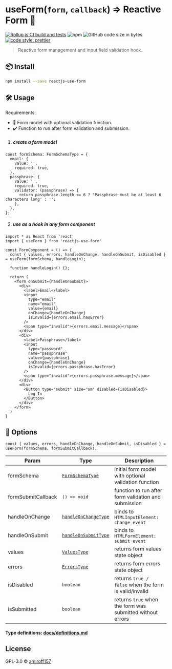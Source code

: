 # useForm(`form`, `callback`) ⇒ Reactive Form 🌟

[![Rollup.js CI build and tests](https://github.com/amiroff157/reactjs-use-form/actions/workflows/node.js.yml/badge.svg)](https://github.com/amiroff157/reactjs-use-form/actions/workflows/node.js.yml)
![npm](https://img.shields.io/npm/v/reactjs-use-form?label=npm)
![GitHub code size in bytes](https://img.shields.io/github/languages/code-size/amiroff157/reactjs-use-form)
[![code style: prettier](https://img.shields.io/badge/code_style-prettier-ff69b4.svg)](https://github.com/prettier/prettier)

> Reactive form management and input field validation hook.

## 📦 Install

```bash
npm install --save reactjs-use-form
```

## 🛠️ Usage

Requirements:

* 📝 Form model with optional validation function.
* ✔️ Function to run after form validation and submission.

1. ##### create a form model

```tsx
const formSchema: FormSchemaType = {
  email: {
    value: '',
    required: true,
  },
  passphrase: {
    value: '',
    required: true,
    validator: (passphrase) => {
      return passphrase.length <= 6 ? 'Passphrase must be at least 6 characters long' : '';
    },
  },
};
```

2. ##### use as a hook in any form component
```tsx
import * as React from 'react'
import { useForm } from 'reactjs-use-form'

const FormComponent = () => {
  const { values, errors, handleOnChange, handleOnSubmit, isDisabled } = useForm(formSchema, handleLogin);

  function handleLogin() {};

  return (
    <form onSubmit={handleOnSubmit}>
      <div>
        <label>Email</label>
        <input
          type="email"
          name="email"
          value={email}
          onChange={handleOnChange}
          isInvalid={errors.email.hasError}
        />
        <span type="invalid">{errors.email.message}</span>
      </div>
      <div>
        <label>Passphrase</label>
        <input
          type="password"
          name="passphrase"
          value={passphrase}
          onChange={handleOnChange}
          isInvalid={errors.passphrase.hasError}
        />
        <span type="invalid">{errors.passphrase.message}</span>
      </div>
      <div>
        <Button type="submit" size="sm" disabled={isDisabled}>
          Log In
        </Button>
      </div>
    </form>
  )
}
```

## 🧰 Options

`const { values, errors, handleOnChange, handleOnSubmit, isDisabled } = useForm(formSchema, formSubmitCallback);`

| Param | Type | Description |
| ------ | ------ | ------ |
| formSchema | [`FormSchemaType`](docs/definitions.md#formschematype) | initial form model with optional validation function |
| formSubmitCallback | `() => void` | function to run after form validation and submission |
| handleOnChange | [`handleOnChangeType`](docs/definitions.md#handleonchangetype) | binds to `HTMLInputElement: change event`
| handleOnSubmit | [`handleOnSubmitType`](docs/definitions.md#handleonsubmittype) | binds to `HTMLFormElement: submit event`
| values | [`ValuesType`](docs/definitions.md#valuestype) | returns form values state object
| errors | [`ErrorsType`](docs/definitions.md#errorstype) | returns form errors state object
| isDisabled | `boolean` | returns `true / false` when the form is valid/invalid
| isSubmitted | `boolean` | returns `true` when the form was submitted without errors

#### Type definitions: [docs/definitions.md](docs/definitions.md)

## License

GPL-3.0 © [amiroff157](https://github.com/amiroff157)
